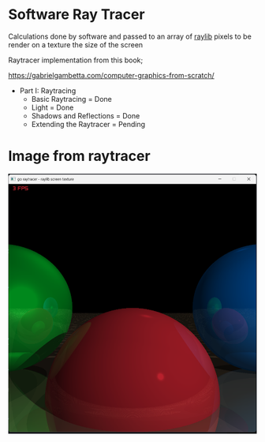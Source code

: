 # Software Ray Tracer

Calculations done by software and passed to an array of [raylib](https://github.com/gen2brain/raylib-go) pixels to be render on a texture the size of the screen

Raytracer implementation from this book;

https://gabrielgambetta.com/computer-graphics-from-scratch/

-   Part I: Raytracing
    -   Basic Raytracing = Done
    -   Light = Done
    -   Shadows and Reflections = Done
    -   Extending the Raytracer = Pending

# Image from raytracer

![Frame and framerate](/img.png?raw=true 'Frame and framerate')
